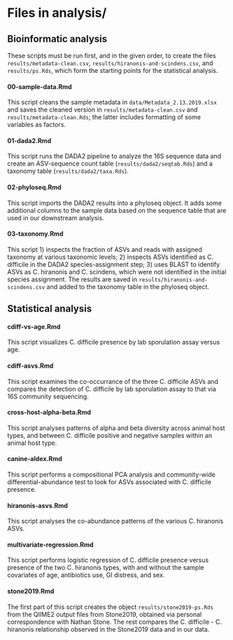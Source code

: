# Files in analysis/

## Bioinformatic analysis

These scripts must be run first, and in the given order, to create the files
`results/metadata-clean.csv`, `results/hiranonis-and-scindens.csv`, and
`results/ps.Rds`, which form the starting points for the statistical analysis.

#### 00-sample-data.Rmd

This script cleans the sample metadata in `data/Metadata_2.13.2019.xlsx` and
saves the cleaned version in `results/metadata-clean.csv` and
`results/metadata-clean.Rds`; the latter includes formatting of some variables
as factors.

#### 01-dada2.Rmd

This script runs the DADA2 pipeline to analyze the 16S sequence data and create
an ASV-sequence count table (`results/dada2/seqtab.Rds`) and a taxonomy table
(`results/dada2/taxa.Rds`).

#### 02-phyloseq.Rmd

This script imports the DADA2 results into a phyloseq object. It adds some
additional columns to the sample data based on the sequence table that are used
in our downstream analysis.

#### 03-taxonomy.Rmd

This script 1) inspects the fraction of ASVs and reads with assigned taxonomy
at various taxonomic levels; 2) inspects ASVs identified as C. difficile in the
DADA2 species-assignment step; 3) uses BLAST to identify ASVs as C. hiranonis
and C. scindens, which were not identified in the initial species assignment.
The results are saved in `results/hiranonis-and-scindens.csv` and added to the
taxonomy table in the phyloseq object.

## Statistical analysis

#### cdiff-vs-age.Rmd

This script visualizes C. difficile presence by lab sporulation assay versus
age.

#### cdiff-asvs.Rmd

This script examines the co-occurrance of the three C. difficile ASVs and
compares the detection of C. difficile by lab sporulation assay to that via 16S
community sequencing.

#### cross-host-alpha-beta.Rmd

This script analyses patterns of alpha and beta diversity across animal host
types, and between C. difficile positive and negative samples within an animal
host type.

#### canine-aldex.Rmd

This script performs a compositional PCA analysis and community-wide
differential-abundance test to look for ASVs associated with C. difficile
presence.

#### hiranonis-asvs.Rmd

This script analyses the co-abundance patterns of the various C. hiranonis
ASVs.

#### multivariate-regression.Rmd

This script performs logistic regression of C. difficile presence versus
presence of the two C. hiranonis types, with and without the sample covariates
of age, antibiotics use, GI distress, and sex.

#### stone2019.Rmd

The first part of this script creates the object `results/stone2019-ps.Rds`
from the QIIME2 output files from Stone2019, obtained via personal
correspondence with Nathan Stone. The rest compares the C. difficile - C.
hiranonis relationship observed in the Stone2019 data and in our data.
